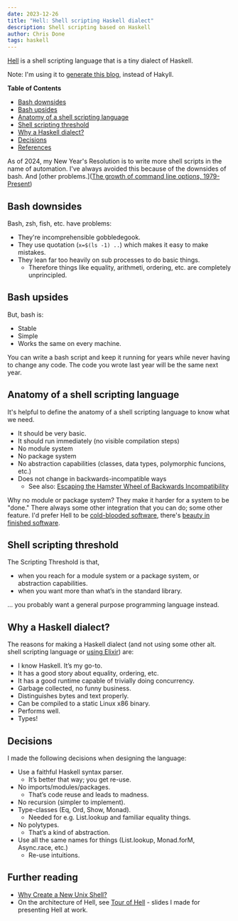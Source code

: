 ```yaml
---
date: 2023-12-26
title: "Hell: Shell scripting Haskell dialect"
description: Shell scripting based on Haskell
author: Chris Done
tags: haskell
---
```


[Hell](https://github.com/chrisdone/hell) is a shell scripting
language that is a tiny dialect of Haskell.

Note: I'm using it to [generate this
blog](https://github.com/chrisdone/hell/blob/main/examples/19-blog-generator.hell),
instead of Hakyll.

<!-- markdown-toc start - Don't edit this section. Run M-x markdown-toc-refresh-toc -->
**Table of Contents**

- [Bash downsides](#bash-downsides)
- [Bash upsides](#bash-upsides)
- [Anatomy of a shell scripting language](#anatomy-of-a-shell-scripting-language)
- [Shell scripting threshold](#shell-scripting-threshold)
- [Why a Haskell dialect?](#why-a-haskell-dialect)
- [Decisions](#decisions)
- [References](#references)

<!-- markdown-toc end -->

As of 2024, my New Year's Resolution is to write more shell scripts in
the name of automation. I've always avoided this because of the
downsides of bash. And [other problems.]([The growth of command line options, 1979-Present](https://danluu.com/cli-complexity/#maven))

## Bash downsides

Bash, zsh, fish, etc. have problems:

* They're incomprehensible gobbledegook.
* They use quotation (`x=$(ls -1) ..`) which makes it easy to make
  mistakes.
* They lean far too heavily on sub processes to do basic things.
  * Therefore things like equality, arithmeti, ordering, etc. are
    completely unprincipled.

## Bash upsides

But, bash is:

* Stable
* Simple
* Works the same on every machine.

You can write a bash script and keep it running for years while never
having to change any code. The code you wrote last year will be the
same next year.

## Anatomy of a shell scripting language

It's helpful to define the anatomy of a shell scripting language to
know what we need.

* It should be very basic.
* It should run immediately (no visible compilation steps)
* No module system
* No package system
* No abstraction capabilities (classes, data types, polymorphic
  funcions, etc.)
* Does not change in backwards-incompatible ways
  * See also: [Escaping the Hamster Wheel of Backwards Incompatibility](https://stevelosh.com/blog/2018/08/a-road-to-common-lisp/#s4-escaping-the-hamster-wheel-of-backwards-incompatibility)

Why no module or package system? They make it harder for a system to
be "done." There always some other integration that you can do; some
other feature. I'd prefer Hell to be [cold-blooded
software](https://dubroy.com/blog/cold-blooded-software/), there's
[beauty in finished
software](https://josem.co/the-beauty-of-finished-software/).

## Shell scripting threshold

The Scripting Threshold is that,

* when you reach for a module system or a package system, or abstraction capabilities.
* when you want more than what’s in the standard library.

… you probably want a general purpose programming language instead.

## Why a Haskell dialect?

The reasons for making a Haskell dialect (and not using some other
alt. shell scripting language or [using
Elixir](https://arathunku.com/b/2024/shell-scripting-with-elixir/))
are:

* I know Haskell. It’s my go-to.
* It has a good story about equality, ordering, etc.
* It has a good runtime capable of trivially doing concurrency.
* Garbage collected, no funny business.
* Distinguishes bytes and text properly.
* Can be compiled to a static Linux x86 binary.
* Performs well.
* Types!

## Decisions

I made the following decisions when designing the language:

* Use a faithful Haskell syntax parser.
  *  It’s better that way; you get re-use.
* No imports/modules/packages.
  *  That’s code reuse and leads to madness.
* No recursion (simpler to implement).
* Type-classes (Eq, Ord, Show, Monad).
  *  Needed for e.g. List.lookup and familiar equality things.
* No polytypes.
  *  That’s a kind of abstraction.
* Use all the same names for things (List.lookup, Monad.forM, Async.race, etc.)
  *  Re-use intuitions.

## Further reading

* [Why Create a New Unix Shell?](http://www.oilshell.org/blog/2018/01/28.html)
* On the architecture of Hell, see [Tour of
  Hell](/pdfs/tour-of-hell.pdf) - slides I made for presenting Hell at work.

